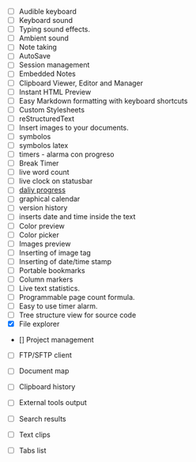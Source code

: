 - [ ] Audible keyboard
- [ ] Keyboard sound
- [ ] Typing sound effects.
- [ ] Ambient sound
- [ ] Note taking
- [ ] AutoSave
- [ ] Session management
- [ ] Embedded Notes
- [ ] Clipboard Viewer, Editor and Manager
- [ ] Instant HTML Preview
- [ ] Easy Markdown formatting with keyboard shortcuts
- [ ] Custom Stylesheets
- [ ] reStructuredText 
- [ ] Insert images to your documents. 
- [ ] symbolos
- [ ] symbolos latex
- [ ] timers - alarma con progreso
- [ ] Break Timer
- [ ] live word count
- [ ] live clock on statusbar
- [ ] [daliy progress](http://gottcode.org/focuswriter/screenshots/dailyprogress.png)
- [ ] graphical calendar
- [ ] version history
- [ ] inserts date and time inside the text
- [ ] Color preview
- [ ] Color picker
- [ ] Images preview
- [ ] Inserting of image tag
- [ ] Inserting of date/time stamp
- [ ] Portable bookmarks
- [ ] Column markers
- [ ] Live text statistics.
- [ ] Programmable page count formula.
- [ ] Easy to use timer alarm.
- [ ] Tree structure view for source code
- [x] File explorer
- [] Project management
- [ ] FTP/SFTP client
- [ ] Document map
- [ ] Clipboard history
- [ ] External tools output
- [ ] Search results
- [ ] Text clips
- [ ] Tabs list

